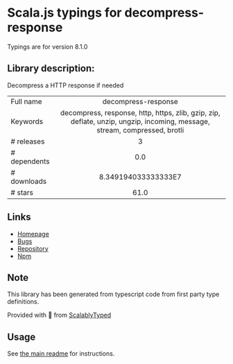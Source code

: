 
# Scala.js typings for decompress-response

Typings are for version 8.1.0

## Library description:
Decompress a HTTP response if needed

|                    |                 |
| ------------------ | :-------------: |
| Full name          | decompress-response |
| Keywords           | decompress, response, http, https, zlib, gzip, zip, deflate, unzip, ungzip, incoming, message, stream, compressed, brotli |
| # releases         | 3 |
| # dependents       | 0.0 |
| # downloads        | 8.349194033333333E7 |
| # stars            | 61.0 |

## Links
- [Homepage](https://github.com/sindresorhus/decompress-response#readme)
- [Bugs](https://github.com/sindresorhus/decompress-response/issues)
- [Repository](https://github.com/sindresorhus/decompress-response)
- [Npm](https://www.npmjs.com/package/decompress-response)
    


## Note
This library has been generated from typescript code from first party type definitions.

Provided with :purple_heart: from [ScalablyTyped](https://github.com/oyvindberg/ScalablyTyped)

## Usage
See [the main readme](../../readme.md) for instructions.


